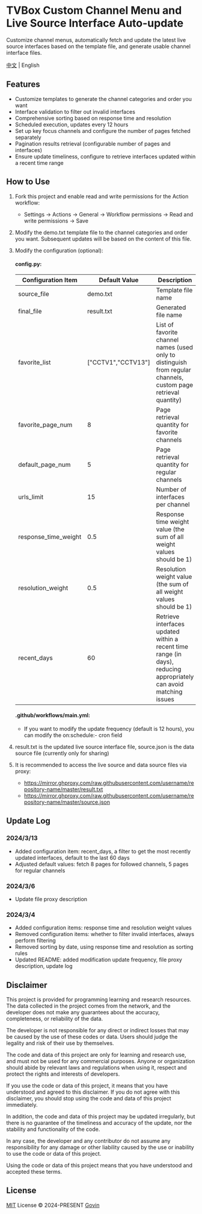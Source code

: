 # TVBox Custom Channel Menu and Live Source Interface Auto-update

Customize channel menus, automatically fetch and update the latest live source interfaces based on the template file, and generate usable channel interface files.

[中文](./README.md) | English

## Features

- Customize templates to generate the channel categories and order you want
- Interface validation to filter out invalid interfaces
- Comprehensive sorting based on response time and resolution
- Scheduled execution, updates every 12 hours
- Set up key focus channels and configure the number of pages fetched separately
- Pagination results retrieval (configurable number of pages and interfaces)
- Ensure update timeliness, configure to retrieve interfaces updated within a recent time range

## How to Use

1. Fork this project and enable read and write permissions for the Action workflow:

   - Settings → Actions → General → Workflow permissions → Read and write permissions → Save

2. Modify the demo.txt template file to the channel categories and order you want. Subsequent updates will be based on the content of this file.
3. Modify the configuration (optional):

   #### config.py:

   | Configuration Item   | Default Value      | Description                                                                                                        |
   | -------------------- | ------------------ | ------------------------------------------------------------------------------------------------------------------ |
   | source_file          | demo.txt           | Template file name                                                                                                 |
   | final_file           | result.txt         | Generated file name                                                                                                |
   | favorite_list        | ["CCTV1","CCTV13"] | List of favorite channel names (used only to distinguish from regular channels, custom page retrieval quantity)    |
   | favorite_page_num    | 8                  | Page retrieval quantity for favorite channels                                                                      |
   | default_page_num     | 5                  | Page retrieval quantity for regular channels                                                                       |
   | urls_limit           | 15                 | Number of interfaces per channel                                                                                   |
   | response_time_weight | 0.5                | Response time weight value (the sum of all weight values should be 1)                                              |
   | resolution_weight    | 0.5                | Resolution weight value (the sum of all weight values should be 1)                                                 |
   | recent_days          | 60                 | Retrieve interfaces updated within a recent time range (in days), reducing appropriately can avoid matching issues |

   #### .github/workflows/main.yml:

   - If you want to modify the update frequency (default is 12 hours), you can modify the on:schedule:- cron field

4. result.txt is the updated live source interface file, source.json is the data source file (currently only for sharing)
5. It is recommended to access the live source and data source files via proxy:
   - https://mirror.ghproxy.com/raw.githubusercontent.com/username/repository-name/master/result.txt
   - https://mirror.ghproxy.com/raw.githubusercontent.com/username/repository-name/master/source.json

## Update Log

### 2024/3/13

- Added configuration item: recent_days, a filter to get the most recently updated interfaces, default to the last 60 days
- Adjusted default values: fetch 8 pages for followed channels, 5 pages for regular channels

### 2024/3/6

- Update file proxy description

### 2024/3/4

- Added configuration items: response time and resolution weight values
- Removed configuration items: whether to filter invalid interfaces, always perform filtering
- Removed sorting by date, using response time and resolution as sorting rules
- Updated README: added modification update frequency, file proxy description, update log

## Disclaimer

This project is provided for programming learning and research resources. The data collected in the project comes from the network, and the developer does not make any guarantees about the accuracy, completeness, or reliability of the data.

The developer is not responsible for any direct or indirect losses that may be caused by the use of these codes or data. Users should judge the legality and risk of their use by themselves.

The code and data of this project are only for learning and research use, and must not be used for any commercial purposes. Anyone or organization should abide by relevant laws and regulations when using it, respect and protect the rights and interests of developers.

If you use the code or data of this project, it means that you have understood and agreed to this disclaimer. If you do not agree with this disclaimer, you should stop using the code and data of this project immediately.

In addition, the code and data of this project may be updated irregularly, but there is no guarantee of the timeliness and accuracy of the update, nor the stability and functionality of the code.

In any case, the developer and any contributor do not assume any responsibility for any damage or other liability caused by the use or inability to use the code or data of this project.

Using the code or data of this project means that you have understood and accepted these terms.

## License

[MIT](./LICENSE) License &copy; 2024-PRESENT [Govin](https://github.com/guovin)
